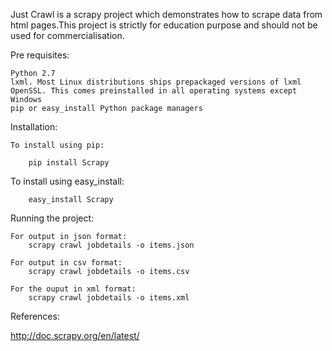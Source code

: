 Just Crawl is a scrapy project which demonstrates how to scrape data from html pages.This project is strictly for education purpose and should not be used for commercialisation.

Pre requisites:

    Python 2.7
    lxml. Most Linux distributions ships prepackaged versions of lxml
    OpenSSL. This comes preinstalled in all operating systems except Windows 
    pip or easy_install Python package managers

Installation:

	To install using pip:

		pip install Scrapy

To install using easy_install:

		easy_install Scrapy
		
	
Running the project:
	
    For output in json format:
		scrapy crawl jobdetails -o items.json

	For output in csv format:
		scrapy crawl jobdetails -o items.csv

	For the ouput in xml format:
		scrapy crawl jobdetails -o items.xml


References:

  http://doc.scrapy.org/en/latest/
